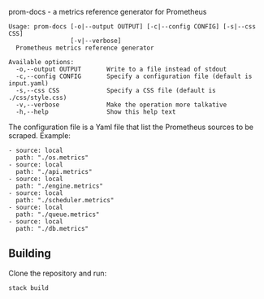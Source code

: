 
prom-docs - a metrics reference generator for Prometheus

```
Usage: prom-docs [-o|--output OUTPUT] [-c|--config CONFIG] [-s|--css CSS]
                 [-v|--verbose]
  Prometheus metrics reference generator

Available options:
  -o,--output OUTPUT       Write to a file instead of stdout
  -c,--config CONFIG       Specify a configuration file (default is input.yaml)
  -s,--css CSS             Specify a CSS file (default is ./css/style.css)
  -v,--verbose             Make the operation more talkative
  -h,--help                Show this help text
```

The configuration file is a Yaml file that list the Prometheus sources to be scraped. Example:

```
- source: local
  path: "./os.metrics"
- source: local
  path: "./api.metrics"
- source: local
  path: "./engine.metrics"
- source: local
  path: "./scheduler.metrics"
- source: local
  path: "./queue.metrics"
- source: local
  path: "./db.metrics"
```

Building
--------
Clone the repository and run:
```
stack build
```
